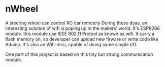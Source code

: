 # nWheel
A steering wheel can control RC car remotely
During these dyas, an interesting solution of wifi is poping up in the makers' world. It's ESP8266 module. this module use IEEE
802.11 Protcol as known as wifi. It carry a flash memory on, so developer can upload new firware or write code like Aduino.
It's also an Wifi-mcu, cpable of doing some simple I/O.

One part of this project is based on this tiny but strong communication module.
